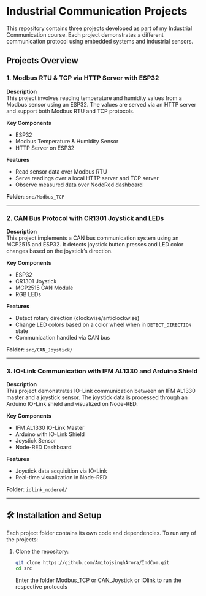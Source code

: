 # Industrial Communication Projects

This repository contains three projects developed as part of my Industrial Communication course. Each project demonstrates a different communication protocol using embedded systems and industrial sensors.

## Projects Overview

### 1. Modbus RTU & TCP via HTTP Server with ESP32

**Description**  
This project involves reading temperature and humidity values from a Modbus sensor using an ESP32. The values are served via an HTTP server and support both Modbus RTU and TCP protocols.

**Key Components**
- ESP32
- Modbus Temperature & Humidity Sensor
- HTTP Server on ESP32

**Features**
- Read sensor data over Modbus RTU 
- Serve readings over a local HTTP server and TCP server
- Observe measured data over NodeRed dashboard

**Folder**: `src/Modbus_TCP`

---

### 2. CAN Bus Protocol with CR1301 Joystick and LEDs

**Description**  
This project implements a CAN bus communication system using an MCP2515 and ESP32. It detects joystick button presses and LED color changes based on the joystick’s direction.

**Key Components**
- ESP32
- CR1301 Joystick
- MCP2515 CAN Module
- RGB LEDs

**Features**
- Detect rotary direction (clockwise/anticlockwise)
- Change LED colors based on a color wheel when in `DETECT_DIRECTION` state
- Communication handled via CAN bus

**Folder**: `src/CAN_Joystick/`

---

### 3. IO-Link Communication with IFM AL1330 and Arduino Shield

**Description**  
This project demonstrates IO-Link communication between an IFM AL1330 master and a joystick sensor. The joystick data is processed through an Arduino IO-Link shield and visualized on Node-RED.

**Key Components**
- IFM AL1330 IO-Link Master
- Arduino with IO-Link Shield
- Joystick Sensor
- Node-RED Dashboard

**Features**
- Joystick data acquisition via IO-Link
- Real-time visualization in Node-RED

**Folder**: `iolink_nodered/`

---

## 🛠️ Installation and Setup

Each project folder contains its own code and dependencies. To run any of the projects:

1. Clone the repository:
   ```bash
   git clone https://github.com/AmitojsinghArora/IndCom.git
   cd src
   ```
   Enter the folder Modbus_TCP or CAN_Joystick or IOlink to run the respective protocols
